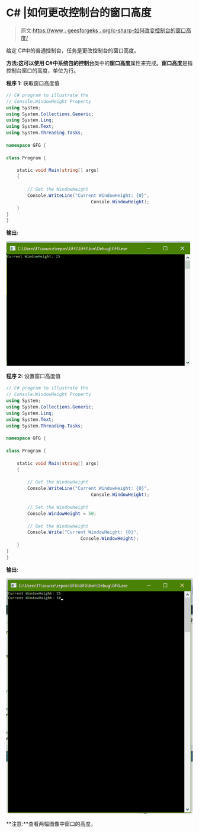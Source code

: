 # C# |如何更改控制台的窗口高度

> 原文:[https://www . geesforgeks . org/c-sharp-如何改变控制台的窗口高度/](https://www.geeksforgeeks.org/c-sharp-how-to-change-the-windowheight-of-the-console/)

给定 C#中的普通控制台，任务是更改控制台的窗口高度。

**方法:**这可以使用 C#中系统包的**控制台**类中的**窗口高度**属性来完成。**窗口高度**是指控制台窗口的高度，单位为行。

**程序 1:** 获取窗口高度值

```cs
// C# program to illustrate the
// Console.WindowHeight Property 
using System;
using System.Collections.Generic;
using System.Linq;
using System.Text;
using System.Threading.Tasks;

namespace GFG {

class Program {

    static void Main(string[] args)
    {

        // Get the WindowHeight
        Console.WriteLine("Current WindowHeight: {0}",
                                Console.WindowHeight);
    }
}
}
```

**输出:**

![](img/1259a6bc4e54d90f8780fe4be228583c.png)

**程序 2:** 设置窗口高度值

```cs
// C# program to illustrate the
// Console.WindowHeight Property 
using System;
using System.Collections.Generic;
using System.Linq;
using System.Text;
using System.Threading.Tasks;

namespace GFG {

class Program {

    static void Main(string[] args)
    {

        // Get the WindowHeight
        Console.WriteLine("Current WindowHeight: {0}",
                                Console.WindowHeight);

        // Set the WindowHeight
        Console.WindowHeight = 50;

        // Get the WindowHeight
        Console.Write("Current WindowHeight: {0}",
                            Console.WindowHeight);
    }
}
}
```

**输出:**

![](img/b796a0c56ade24d5bdd27b697be3ee6a.png)

**注意:**查看两幅图像中窗口的高度。